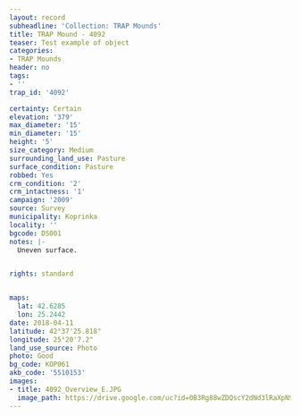 ```yaml
---
layout: record
subheadline: 'Collection: TRAP Mounds'
title: TRAP Mound - 4092
teaser: Test example of object
categories:
- TRAP Mounds
header: no
tags:
- ''
trap_id: '4092'

certainty: Certain
elevation: '379'
max_diameter: '15'
min_diameter: '15'
height: '5'
size_category: Medium
surrounding_land_use: Pasture
surface_condition: Pasture
robbed: Yes
crm_condition: '2'
crm_intactness: '1'
campaign: '2009'
source: Survey
municipality: Koprinka
locality: ''
bgcode: DS001
notes: |-
  Uneven surface.


rights: standard


maps:
  lat: 42.6285
  lon: 25.2442
date: 2018-04-11
latitude: 42°37'25.818"
longitude: 25°20'7.2"
land_use_source: Photo
photo: Good
bg_code: КОР061
akb_code: '5510153'
images:
- title: 4092_Overview_E.JPG
  image_path: https://drive.google.com/uc?id=0B3Rg88wZDQscY2dNd3lRaXpNSGM
---
```

